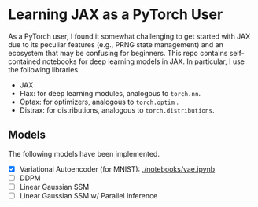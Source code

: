 # Learning JAX as a PyTorch User

As a PyTorch user, I found it somewhat challenging to get started with JAX due to its peculiar features (e.g., PRNG state management) and an ecosystem that may be confusing for beginners. This repo contains self-contained notebooks for deep learning models in JAX. In particular, I use the following libraries.

- JAX 
- Flax: for deep learning modules, analogous to `torch.nn`.
- Optax: for optimizers, analogous to `torch.optim` .
- Distrax: for distributions, analogous to `torch.distributions`.

## Models

The following models have been implemented.

- [x] Variational Autoencoder (for MNIST): [./notebooks/vae.ipynb](./notebooks/vae.ipynb)
- [ ] DDPM
- [ ] Linear Gaussian SSM
- [ ] Linear Gaussian SSM w/ Parallel Inference
